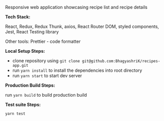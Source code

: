 Responsive web application showcasing recipe list and recipe details

**Tech Stack:**

React, Redux, Redux Thunk, axios, React Router DOM, styled components, Jest, React Testing library

Other tools:
Prettier - code formatter

**Local Setup Steps:**

- clone repository using `git clone git@github.com:BhagyashriK/recipes-app.git`
- run `yarn install` to install the dependencies into root directory
- run `yarn start` to start dev server

**Production Build Steps:**

run `yarn build` to build production build

**Test suite Steps:**

`yarn test`
